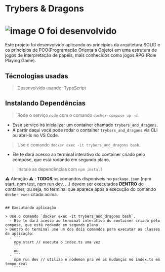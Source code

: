 # Trybers & Dragons

# ![image](https://user-images.githubusercontent.com/98627465/219843951-fb36c3a5-a9ca-475a-a84c-1e9a147f073e.png) O foi desenvolvido
Este projeto foi desenvolvido aplicando os princípios da arquitetura SOLID e os princípios de POO(Programação Orienta a Objeto) em uma estrutura de jogos de interpretação de papéis, mais conhecidos como jogos RPG (Role Playing Game).

## Técnologias usadas

> Desenvolvido usando: TypeScript

## Instalando Dependências

> Rode o serviço `node` com o comando `docker-compose up -d`.
  - Esse serviço irá inicializar um container chamado `trybers_and_dragons`.
  - A partir daqui você pode rodar o container `trybers_and_dragons` via CLI ou abri-lo no VS Code.

  > Use o comando `docker exec -it trybers_and_dragons bash`.
  - Ele te dará acesso ao terminal interativo do container criado pelo compose, que está rodando em segundo plano.

  > Instale as dependências com `npm install`
  
  ⚠ Atenção ⚠ : **TODOS** os comandos disponíveis no `package.json` (npm start, npm test, npm run dev, ...) devem ser executados **DENTRO** do container, ou seja, no terminal que aparece após a execução do comando `docker exec` citado acima.
``` 

## Executando aplicação

> Use o comando `docker exec -it trybers_and_dragons bash`.
  - Ele te dará acesso ao terminal interativo do container criado pelo compose, que está rodando em segundo plano.
> Dentro do terminal use um dos dois comandos para executar as classes da aplicação:
  - ```
    npm start // executa o index.ts uma vez
    ```
    ou
  - ```
    npm run dev // utiliza o nodemon pra vê as mudanças no index.ts em tempo real
    ```
